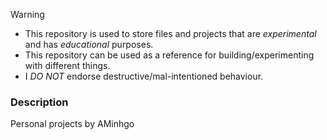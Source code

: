 >[!Warning]
> - This repository is used to store files and projects that are _experimental_ and has _educational_ purposes.
> - This repository can be used as a reference for building/experimenting with different things.
> - I _DO NOT_ endorse destructive/mal-intentioned behaviour.

### Description
Personal projects by AMinhgo
